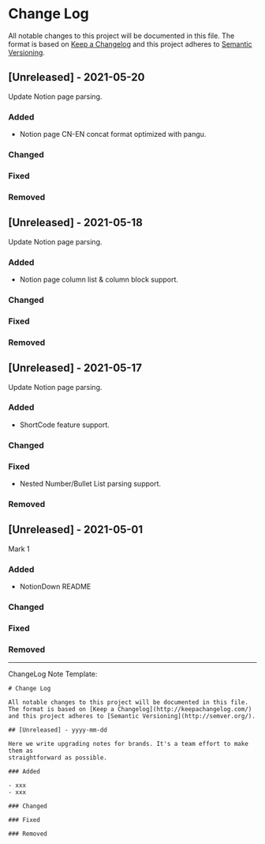 # Change Log

All notable changes to this project will be documented in this file.
The format is based on [Keep a Changelog](http://keepachangelog.com/)
and this project adheres to [Semantic Versioning](http://semver.org/).


## [Unreleased] - 2021-05-20
Update Notion page parsing.

### Added
- Notion page CN-EN concat format optimized with pangu.

### Changed
### Fixed
### Removed


## [Unreleased] - 2021-05-18
Update Notion page parsing.

### Added
- Notion page column list & column block support.

### Changed
### Fixed
### Removed


## [Unreleased] - 2021-05-17
Update Notion page parsing.

### Added
- ShortCode feature support.

### Changed
### Fixed
- Nested Number/Bullet List parsing support.

### Removed


## [Unreleased] - 2021-05-01
Mark 1

### Added
- NotionDown README

### Changed
### Fixed
### Removed

---

ChangeLog Note Template:

```plain
# Change Log

All notable changes to this project will be documented in this file.
The format is based on [Keep a Changelog](http://keepachangelog.com/)
and this project adheres to [Semantic Versioning](http://semver.org/).

## [Unreleased] - yyyy-mm-dd

Here we write upgrading notes for brands. It's a team effort to make them as
straightforward as possible.

### Added

- xxx
- xxx

### Changed

### Fixed

### Removed
```
